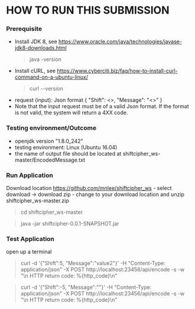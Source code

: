 # HOW TO RUN THIS SUBMISSION

### Prerequisite
- Install JDK 8, see https://www.oracle.com/java/technologies/javase-jdk8-downloads.html
	>java -version
- Install cURL, see https://www.cyberciti.biz/faq/how-to-install-curl-command-on-a-ubuntu-linux/
	>curl --version
- request (input): Json format
	{
	  "Shift": <<number>>,
	  "Message": "<<string>>"
	}
- Note that the input request must be of a valid Json format.  If the format is not valid, the system will return a 4XX code. 
	
### Testing environment/Outcome
 - openjdk version "1.8.0_242"
 - testing environment: Linux (Ubuntu 16.04)
 - the name of output file should be located at shiftcipher_ws-master/EncodedMessage.txt

### Run Application
Download location https://github.com/mnlee/shiftcipher_ws
		- select download -> download zip
		- change to your download location and unzip shiftcipher_ws-master.zip
		
>cd shiftcipher_ws-master

>java -jar shiftcipher-0.0.1-SNAPSHOT.jar

### Test Application
open up a terminal

>curl -d '{"Shift":5, "Message":"value2"}' -H "Content-Type: application/json" -X POST http://localhost:23456/api/encode -s -w "\n HTTP return code: %{http_code}\n"

>curl -d '{"Shift":-5, "Message":""}' -H "Content-Type: application/json" -X POST http://localhost:23456/api/encode -s -w "\n HTTP return code: %{http_code}\n"